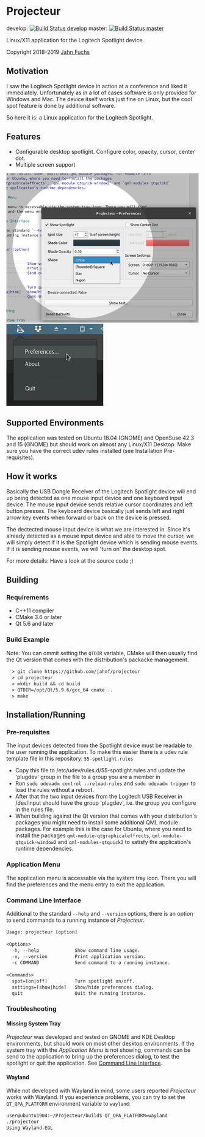 # Projecteur

develop: [![Build Status develop](https://travis-ci.org/jahnf/Projecteur.svg?branch=develop)](https://travis-ci.org/jahnf/Projecteur)
master: [![Build Status master](https://travis-ci.org/jahnf/Projecteur.svg?branch=master)](https://travis-ci.org/jahnf/Projecteur)

Linux/X11 application for the Logitech Spotlight device.

Copyright 2018-2019 [Jahn Fuchs](mailto:github.jahnf@wolke7.net)

## Motivation

I saw the Logitech Spotlight device in action at a conference and liked it
immediately. Unfortunately as in a lot of cases software is only provided for Windows
and Mac. The device itself works just fine on Linux, but the cool spot feature
is done by additional software.

So here it is: a Linux application for the Logitech Spotlight.

## Features

* Configurable desktop spotlight. Configure color, opacity, cursor, center dot.
* Multiple screen support

![Settings](./doc/screenshot-settings.png)
![Settings](./doc/screenshot-traymenu.png)

## Supported Environments

The application was tested on Ubuntu 18.04 (GNOME) and OpenSuse 42.3 and 15 (GNOME)
but should work on almost any Linux/X11 Desktop. Make sure you have the correct
udev rules installed (see Installation Pre-requisites).

## How it works

Basically the USB Dongle Receiver of the Logitech Spotlight device will end up
being detected as one mouse input device and one keyboard input device.
The mouse input device sends relative cursor coordinates and left button presses.
The keyboard device basically just sends left and right arrow key events when
forward or back on the device is pressed.

The dectected mouse input device is what we are interested in. Since it's
already detected as a mouse input device and able to move the cursor, we will
simply detect if it is the Spotlight device which is sending mouse events.
If it is sending mouse events, we will 'turn on' the desktop spot.

For more details: Have a look at the source code ;)

## Building

### Requirements

* C++11 compiler
* CMake 3.6 or later
* Qt 5.6 and later

### Build Example

Note: You can ommit setting the `QTDIR` variable, CMake will then usually find the Qt version that comes with the distribution's packacke management.

      > git clone https://github.com/jahnf/projecteur
      > cd projecteur
      > mkdir build && cd build
      > QTDIR=/opt/Qt/5.9.6/gcc_64 cmake ..
      > make

## Installation/Running

### Pre-requisites

The input devices detected from the Spotlight device must be readable to the
user running the application. To make this easier there is a udev rule template
file in this repository: `55-spotlight.rules`

* Copy this file to /etc/udev/rules.d/55-spotlight.rules and update the
  'plugdev' group in the file to a group you are a member in
* Run `sudo udevadm control --reload-rules` and `sudo udevadm trigger` to load
  the rules without a reboot.
* After that the two input devices from the Logitech USB Receiver in /dev/input
  should have the group 'plugdev', i.e. the group you configure in the rules file.
* When building against the Qt version that comes with your distribution's packages
  you might need to install some  additional QML module packages. For example this
  is the case for Ubuntu, where you need to install the packages
  `qml-module-qtgraphicaleffrects`, `qml-module-qtquick-window2` and `qml-modules-qtquick2`
  to satisfy the application's runtime dependencies.

### Application Menu

The application menu is accessable via the system tray icon. There you will find
the preferences and the menu entry to exit the application.

### Command Line Interface

Additional to the standard `--help` and `--version` options, there is an option to send
commands to a running instance of _Projecteur_.

```
Usage: projecteur [option]

<Options>
  -h, --help             Show command line usage.
  -v, --version          Print application version.
  -c COMMAND             Send command to a running instance.

<Commands>
  spot=[on|off]          Turn spotlight on/off.
  settings=[show|hide]   Show/hide preferences dialog.
  quit                   Quit the running instance.
```

### Troubleshooting

#### Missing System Tray

_Projecteur_ was developed and tested on GNOME and KDE Desktop environments, but should
work on most other desktop environments. If the system tray with the _Application Menu_
is not showing, commands can be send to the application to bring up the preferences
dialog, to test the spotlight or quit the application.
See [Command Line Interface](#command-line-interface).

#### Wayland

While not developed with Wayland in mind, some users reported _Projecteur_ works with
Wayland. If you experience problems, you can try to set the `QT_QPA_PLATFORM` environment
variable to `wayland`:

```
user@ubuntu1904:~/Projecteur/build$ QT_QPA_PLATFORM=wayland ./projecteur
Using Wayland-EGL
```
